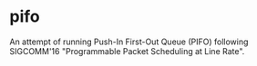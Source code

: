 # pifo
An attempt of running Push-In First-Out Queue (PIFO) following SIGCOMM'16 "Programmable Packet Scheduling at Line Rate".
